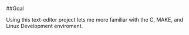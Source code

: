 ##Goal

Using this text-editor project lets me more familiar with the C, MAKE, and Linux Development enviroment.

